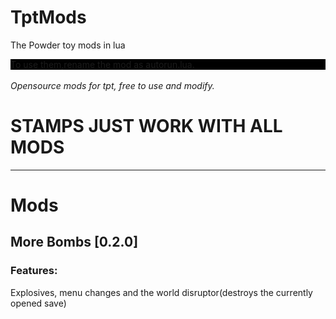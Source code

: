 TptMods
=======

The Powder toy mods in lua

<div style="background:black;colour:white;">To use them,rename the mod as autorun.lua.</div><br />
<i>Opensource mods for tpt, free to use and modify.</i>
<h1>STAMPS JUST WORK WITH ALL MODS</h1>
<hr />
<h1>Mods</h1>
<h2>  More Bombs [0.2.0]</h2>
<h3>      Features:</h3>
<p>           Explosives, menu changes and the world disruptor(destroys the currently opened save)</p>
